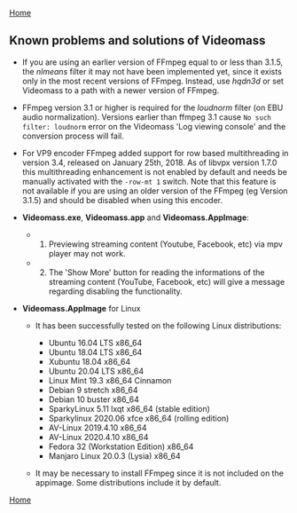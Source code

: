[Home](index.md)

## Known problems and solutions of Videomass

- If you are using an earlier version of FFmpeg equal to or less than 3.1.5, the
_nlmeans_ filter it may not have been implemented yet, since it exists only in
the most recent versions of FFmpeg. Instead, use _hqdn3d_ or set Videomass to a
path with a newer version of FFmpeg.

- FFmpeg version 3.1 or higher is required for the _loudnorm_ filter (on EBU audio 
normalization). Versions earlier than ffmpeg 3.1 cause `No such filter: loudnorm` 
error on the Videomass 'Log viewing console' and the conversion process will fail.

- For VP9 encoder FFmpeg added support for row based multithreading in version
3.4, released on January 25th, 2018. As of libvpx version 1.7.0 this
multithreading enhancement is not enabled by default and needs be manually
activated with the `-row-mt 1` switch. Note that this feature is not available
if you are using an older version of the FFmpeg (eg Version 3.1.5) and should
be disabled when using this encoder.

- **Videomass.exe**, **Videomass.app** and **Videomass.AppImage**:
   * 1) Previewing streaming content (Youtube, Facebook, etc) via mpv player may not work.

   * 2) The 'Show More' button for reading the informations of the streaming
   content (YouTube, Facebook, etc) will give a message regarding disabling the functionality.

- **Videomass.AppImage** for Linux
    * It has been successfully tested on the following Linux distributions:
        * Ubuntu 16.04 LTS x86_64
        * Ubuntu 18.04 LTS x86_64
        * Xubuntu 18.04 x86_64
        * Ubuntu 20.04 LTS x86_64
        * Linux Mint 19.3 x86_64 Cinnamon
        * Debian 9 stretch x86_64
        * Debian 10 buster x86_64
        * SparkyLinux 5.11 lxqt x86_64 (stable edition)
        * Sparkylinux 2020.06 xfce x86_64 (rolling edition)
        * AV-Linux 2019.4.10 x86_64
        * AV-Linux 2020.4.10 x86_64
        * Fedora 32 (Workstation Edition) x86_64
        * Manjaro Linux 20.0.3 (Lysia) x86_64

    * It may be necessary to install FFmpeg since it is not included on the
    appimage. Some distributions include it by default.

[Home](index.md)
